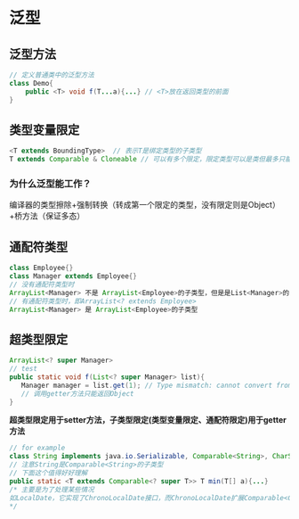 # 泛型

## 泛型方法

```java
// 定义普通类中的泛型方法
class Demo{
    public <T> void f(T...a){...} // <T>放在返回类型的前面
}
```

## 类型变量限定

```java
<T extends BoundingType>  // 表示T是绑定类型的子类型
T extends Comparable & Cloneable // 可以有多个限定，限定类型可以是类但最多只能有一个且必须放于首
```

### 为什么泛型能工作？

编译器的类型擦除+强制转换（转成第一个限定的类型，没有限定则是Object）+桥方法（保证多态）

## 通配符类型

```java
class Employee{}
class Manager extends Employee{}
// 没有通配符类型时
ArrayList<Manager> 不是 ArrayList<Employee>的子类型，但是是List<Manager>的子类型
// 有通配符类型时，即ArrayList<? extends Employee>
ArrayList<Manager> 是 ArrayList<Employee>的子类型
```

## 超类型限定

```java
ArrayList<? super Manager>
// test
public static void f(List<? super Manager> list){
   Manager manager = list.get(1); // Type mismatch: cannot convert from capture#1-of ? super Manager to Manager
   // 调用getter方法只能返回Object
}
```

**超类型限定用于setter方法，子类型限定(类型变量限定、通配符限定)用于getter方法**

```java
// for example
class String implements java.io.Serializable, Comparable<String>, CharSequence 
// 注意String是Comparable<String>的子类型
// 下面这个值得好好理解
public static <T extends Comparable<? super T>> T min(T[] a){...}
/* 主要是为了处理某些情况
如LocalDate，它实现了ChronoLocalDate接口，而ChronoLocalDate扩展Comparable<ChronoLocalDate>，这时如果用的是T extends Comparable<T>的话，则变成LocalDate extends Comparable<LocalDate>，而它不是Comparable<ChronoLocalDate>的子类，泛型擦除后两个是一样的。如果用的是super这个，那么传入LocalDate后，会有LocalDate extends Comparable<ChronoLocalDate>，是正确的
*/
```

